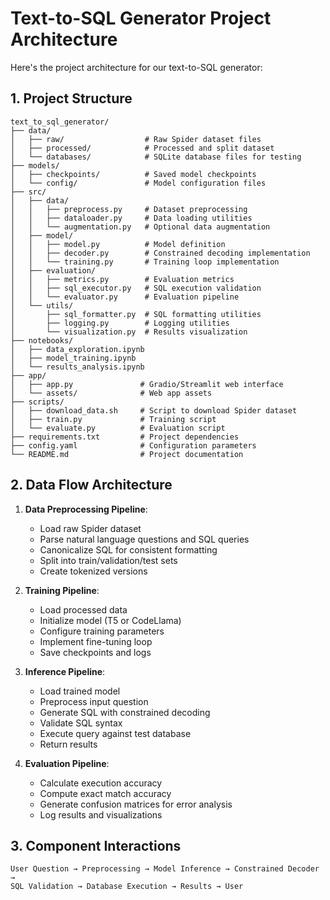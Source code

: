 # Text-to-SQL Generator Project Architecture

Here's the project architecture for our text-to-SQL generator:

## 1. Project Structure
```
text_to_sql_generator/
├── data/
│   ├── raw/                  # Raw Spider dataset files
│   ├── processed/            # Processed and split dataset
│   └── databases/            # SQLite database files for testing
├── models/
│   ├── checkpoints/          # Saved model checkpoints
│   └── config/               # Model configuration files
├── src/
│   ├── data/
│   │   ├── preprocess.py     # Dataset preprocessing
│   │   ├── dataloader.py     # Data loading utilities
│   │   └── augmentation.py   # Optional data augmentation
│   ├── model/
│   │   ├── model.py          # Model definition
│   │   ├── decoder.py        # Constrained decoding implementation
│   │   └── training.py       # Training loop implementation
│   ├── evaluation/
│   │   ├── metrics.py        # Evaluation metrics
│   │   ├── sql_executor.py   # SQL execution validation
│   │   └── evaluator.py      # Evaluation pipeline
│   └── utils/
│       ├── sql_formatter.py  # SQL formatting utilities
│       ├── logging.py        # Logging utilities
│       └── visualization.py  # Results visualization
├── notebooks/
│   ├── data_exploration.ipynb
│   ├── model_training.ipynb
│   └── results_analysis.ipynb
├── app/
│   ├── app.py               # Gradio/Streamlit web interface
│   └── assets/              # Web app assets
├── scripts/
│   ├── download_data.sh     # Script to download Spider dataset
│   ├── train.py             # Training script
│   └── evaluate.py          # Evaluation script
├── requirements.txt         # Project dependencies
├── config.yaml              # Configuration parameters
└── README.md                # Project documentation
```

## 2. Data Flow Architecture

1. **Data Preprocessing Pipeline**:
   - Load raw Spider dataset
   - Parse natural language questions and SQL queries
   - Canonicalize SQL for consistent formatting
   - Split into train/validation/test sets
   - Create tokenized versions

2. **Training Pipeline**:
   - Load processed data
   - Initialize model (T5 or CodeLlama)
   - Configure training parameters
   - Implement fine-tuning loop
   - Save checkpoints and logs

3. **Inference Pipeline**:
   - Load trained model
   - Preprocess input question
   - Generate SQL with constrained decoding
   - Validate SQL syntax
   - Execute query against test database
   - Return results

4. **Evaluation Pipeline**:
   - Calculate execution accuracy
   - Compute exact match accuracy
   - Generate confusion matrices for error analysis
   - Log results and visualizations

## 3. Component Interactions
```
User Question → Preprocessing → Model Inference → Constrained Decoder → 
SQL Validation → Database Execution → Results → User
```
